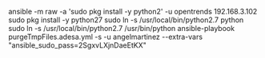 ansible -m raw -a 'sudo pkg install -y python2' -u opentrends 192.168.3.102
sudo pkg install -y python27
sudo ln -s /usr/local/bin/python2.7 python
sudo ln -s /usr/local/bin/python2.7 /usr/bin/python
ansible-playbook purgeTmpFiles.adesa.yml -s -u angelmartinez --extra-vars "ansible_sudo_pass=2SgxvLXjnDaeEtKX"
